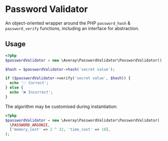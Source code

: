 # Password Validator

An object-oriented wrapper around the PHP `password_hash` & `password_verify` functions, including an interface for abstraction.

## Usage

```php
<?php
$passwordValidator = new \Averay\PasswordValidator\PasswordValidator();

$hash = $passwordValidator->hash('secret value');

if ($passwordValidator->verify('secret value', $hash)) {
  echo '✅ Correct';
} else {
  echo '❌ Incorrect';
}
```

The algorithm may be customised during instantiation:

```php
<?php
$passwordValidator = new \Averay\PasswordValidator\PasswordValidator(
  \PASSWORD_ARGON2I,
  ['memory_cost' => 2 ^ 32, 'time_cost' => 10],
);
```
